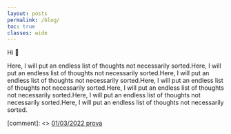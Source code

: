 ```yaml
---
layout: posts
permalink: /blog/
toc: true
classes: wide
---
```


Hi 👋

Here, I will put an endless list of thoughts not necessarily sorted.Here, I will put an endless list of thoughts not necessarily sorted.Here, I will put an endless list of thoughts not necessarily sorted.Here, I will put an endless list of thoughts not necessarily sorted.Here, I will put an endless list of thoughts not necessarily sorted.Here, I will put an endless list of thoughts not necessarily sorted.Here, I will put an endless list of thoughts not necessarily sorted.

[comment]: <> [01/03/2022 prova](https://docs.google.com/document/d/1utv_GYHvGBNxgESQV14KaLHvbMk5COme7LNIu5yaxl8/edit?usp=sharing)